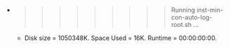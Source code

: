 * >>>>>>>>> Running inst-min-con-auto-log-root.sh ...
  * Disk size = 1050348K. Space Used = 16K. Runtime = 00:00:00:00.
